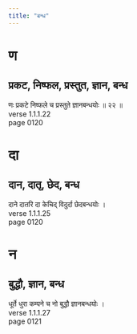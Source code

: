 ```yaml
---
title: "बन्ध"
---
```


# ण
## प्रकट, निष्फल, प्रस्तुत, ज्ञान, बन्ध
णः प्रकटे निष्फले च प्रस्तुते ज्ञानबन्धयोः ॥ २२ ॥<BR>verse 1.1.1.22<BR>page 0120

# दा
## दान, दातृ, छेद, बन्ध
दाने दातरि दा केचिद् विदुर्दा छेदबन्धयोः ।<BR>verse 1.1.1.25<BR>page 0120

# न
## बुद्धौ, ज्ञान, बन्ध
धूर्ते धुरा कम्पने च नो बुद्धौ ज्ञानबन्धयोः ।<BR>verse 1.1.1.27<BR>page 0121

